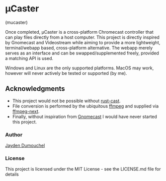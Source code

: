 # μCaster 
(mucaster)

Once completed, μCaster is a cross-platform Chromecast controller that can play files directly from a host computer. This project is directly inspired by Gnomecast and Videostream while aiming to provide a more lightweight, terminal/webapp based, cross-platform alternative. The webapp merely serves as an interface and can be swapped/supplemented freely, provided a matching API is used.

Windows and Linux are the only supported platforms. MacOS may work, however will never actively be tested or supported (by me).   

## Acknowledgments

* This project would not be possible without [rust-cast](https://github.com/azasypkin/rust-cast).   
* File conversion is performed by the ubiquitous [ffmpeg](https://github.com/FFmpeg/FFmpeg) and supplied via [ffmpeg-next](https://github.com/zmwangx/rust-ffmpeg).
* Finally, without inspiration from [Gnomecast](https://github.com/keredson/gnomecast) I would have never started this project. 


### Author

[Jayden Dumouchel](mailto:jdumouch@ualberta.ca)

### License

This project is licensed under the MIT License - see the LICENSE.md file for details
